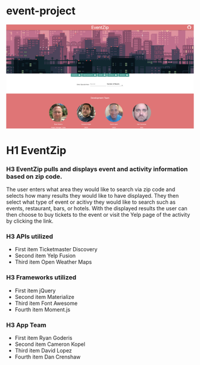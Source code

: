 # event-project
![alt text](assets/images/EventZip-home.png)
# H1 EventZip

### H3 EventZip pulls and displays event and activity information based on zip code. 
The user enters what area they would like to search via zip code and selects how many results they would like to have displayed.  They then select what type of event or acitivy they would like to search such as events, restaurant, bars, or hotels.
With the displayed results the user can then choose to buy tickets to the event or visit the Yelp page of the activity by clicking the link.

### H3 APIs utilized 
- First item Ticketmaster Discovery
- Second item Yelp Fusion
- Third item Open Weather Maps

### H3 Frameworks utilized
- First item jQuery
- Second item Materialize
- Third item Font Awesome
- Fourth item Moment.js

### H3 App Team
- First item Ryan Goderis
- Second item Cameron Kopel
- Third item David Lopez
- Fourth item Dan Crenshaw